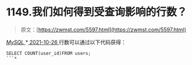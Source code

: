 <!--yml
category: 未分类
date: 0001-01-01 00:00:00
--->

# 1149.我们如何得到受查询影响的行数？

> 原文：[https://zwmst.com/5597.html](https://zwmst.com/5597.html)

   [ *MySQL* ](https://zwmst.com/mysql)*[ <time datetime="2021-10-27T00:54:20+08:00"> 2021-10-26 </time> ](https://zwmst.com/5597.html)  行数可以通过以下代码获得：

```
SELECT COUNT(user_id)FROM users;
```*